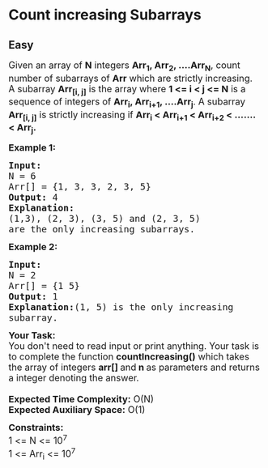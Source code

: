 # Count increasing Subarrays
## Easy 
<div class="problem-statement">
                <p></p><p><span style="font-size:18px">Given an array of <strong>N</strong> integers <strong>Arr<sub>1</sub>, Arr<sub>2</sub>, ….Arr<sub>N</sub></strong>, count number of subarrays of <strong>Arr</strong> which are strictly increasing.&nbsp;<br>
A subarray <strong>Arr<sub>[i, j]</sub></strong> is the array where <strong>1 &lt;= i &lt;&nbsp;j &lt;= N</strong> is a sequence of integers of <strong>Arr<sub>i</sub>, Arr<sub>i+1</sub>, ….Arr<sub>j</sub></strong>. A subarray <strong>Arr<sub>[i, j]</sub></strong> is strictly increasing if <strong>Arr<sub>i</sub> &lt; Arr<sub>i+1</sub> &lt; Arr<sub>i+2</sub> &lt; ……. &lt; Arr<sub>j</sub>.</strong></span></p>

<p><span style="font-size:18px"><strong>Example 1:</strong></span></p>

<pre><span style="font-size:18px"><strong>Input: 
</strong>N = 6
Arr[] = {1, 3, 3, 2, 3, 5}
<strong>Output:</strong> 4
<strong>Explanation:</strong>
(1,3), (2, 3), (3, 5) and (2, 3, 5)
are the only increasing subarrays.</span></pre>

<p><span style="font-size:18px"><strong>Example 2:</strong></span></p>

<pre><span style="font-size:18px"><strong>Input: </strong>
N = 2
Arr[] = {1 5} 
<strong>Output:</strong> 1
<strong>Explanation:</strong>(1, 5) is the only increasing
subarray.</span></pre>

<p><span style="font-size:18px"><strong>Your Task:&nbsp;&nbsp;</strong><br>
You don't need to read input or print anything. Your task is to complete the function&nbsp;<strong>countIncreasing()</strong>&nbsp;which takes the array of integers&nbsp;<strong>arr[]</strong><strong>&nbsp;</strong>and<strong>&nbsp;n&nbsp;</strong>as parameters and returns a integer denoting&nbsp;the answer.<br>
<br>
<strong>Expected Time Complexity:</strong>&nbsp;O(N)<br>
<strong>Expected Auxiliary Space:</strong>&nbsp;O(1)</span></p>

<p><span style="font-size:18px"><strong>Constraints:</strong><br>
1 &lt;= N &lt;= 10<sup>7</sup><br>
1 &lt;= Arr<sub>i</sub> &lt;= 10<sup>7</sup></span></p>

<p>&nbsp;</p>
 <p></p>
            </div>